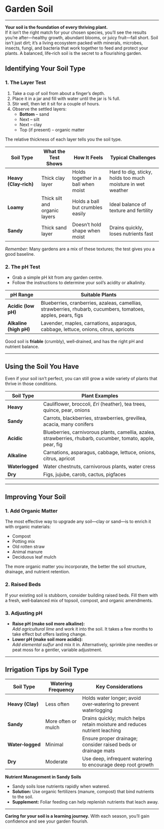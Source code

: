 # Garden Soil

---

**Your soil is the foundation of every thriving plant.**  
If it isn’t the right match for your chosen species, you’ll see the results you’re after—healthy growth, abundant blooms, or juicy fruit—fall short. Soil isn’t just dirt; it’s a living ecosystem packed with minerals, microbes, insects, fungi, and bacteria that work together to feed and protect your plants. A balanced, life‑rich soil is the secret to a flourishing garden.

## Identifying Your Soil Type

### 1. The Layer Test  
1. Take a cup of soil from about a finger’s depth.  
2. Place it in a jar and fill with water until the jar is ¾ full.  
3. Stir well, then let it sit for a couple of hours.  
4. Observe the settled layers:  
   * **Bottom** – sand  
   * Next – silt  
   * Next – clay  
   * Top (if present) – organic matter  

The relative thickness of each layer tells you the soil type.

| Soil Type | What the Test Shows | How It Feels | Typical Challenges |
|-----------|---------------------|--------------|--------------------|
| **Heavy (Clay‑rich)** | Thick clay layer | Holds together in a ball when moist | Hard to dig, sticky, holds too much moisture in wet weather |
| **Loamy** | Thick silt and organic layers | Holds a ball but crumbles easily | Ideal balance of texture and fertility |
| **Sandy** | Thick sand layer | Doesn’t hold shape when moist | Drains quickly, loses nutrients fast |

*Remember:* Many gardens are a mix of these textures; the test gives you a good baseline.

### 2. The pH Test  
- Grab a simple pH kit from any garden centre.  
- Follow the instructions to determine your soil’s acidity or alkalinity.  

| pH Range | Suitable Plants |
|----------|-----------------|
| **Acidic (low pH)** | Blueberries, cranberries, azaleas, camellias, strawberries, rhubarb, cucumbers, tomatoes, apples, pears, figs |
| **Alkaline (high pH)** | Lavender, maples, carnations, asparagus, cabbage, lettuce, onions, citrus, apricots |

Good soil is **friable** (crumbly), well‑drained, and has the right pH and nutrient balance.

---

## Using the Soil You Have

Even if your soil isn’t perfect, you can still grow a wide variety of plants that thrive in those conditions.

| Soil Type | Plant Examples |
|-----------|----------------|
| **Heavy** | Cauliflower, broccoli, *Eri* (heather), tea trees, quince, pear, onions |
| **Sandy** | Carrots, blackberries, strawberries, grevillea, acacia, many conifers |
| **Acidic** | Blueberries, carnivorous plants, camellia, azalea, strawberries, rhubarb, cucumber, tomato, apple, pear, fig |
| **Alkaline** | Carnations, asparagus, cabbage, lettuce, onions, citrus, apricot |
| **Waterlogged** | Water chestnuts, carnivorous plants, water cress |
| **Dry** | Figs, jujube, carob, cactus, pigfaces |

---

## Improving Your Soil

### 1. Add Organic Matter  
The most effective way to upgrade any soil—clay or sand—is to enrich it with organic materials:

- Compost  
- Potting mix  
- Old rotten straw  
- Animal manure  
- Deciduous leaf mulch  

The more organic matter you incorporate, the better the soil structure, drainage, and nutrient retention.

### 2. Raised Beds  
If your existing soil is stubborn, consider building raised beds. Fill them with a fresh, well‑balanced mix of topsoil, compost, and organic amendments.

### 3. Adjusting pH  
- **Raise pH (make soil more alkaline):**  
  *Add agricultural lime* and work it into the soil. It takes a few months to take effect but offers lasting change.  
- **Lower pH (make soil more acidic):**  
  *Add elemental sulfur* and mix it in. Alternatively, sprinkle pine needles or peat moss for a gentler, variable adjustment.

---

## Irrigation Tips by Soil Type

| Soil Type | Watering Frequency | Key Considerations |
|-----------|--------------------|--------------------|
| **Heavy (Clay)** | Less often | Holds water longer; avoid over‑watering to prevent waterlogging |
| **Sandy** | More often or mulch | Drains quickly; mulch helps retain moisture and reduces nutrient leaching |
| **Water‑logged** | Minimal | Ensure proper drainage; consider raised beds or drainage mats |
| **Dry** | Moderate | Use deep, infrequent watering to encourage deep root growth |

**Nutrient Management in Sandy Soils**  
- Sandy soils lose nutrients rapidly when watered.  
- **Solution:** Use organic fertilizers (manure, compost) that bind nutrients to the soil.  
- **Supplement:** Foliar feeding can help replenish nutrients that leach away.

---

**Caring for your soil is a learning journey.** With each season, you’ll gain confidence and see your garden flourish.